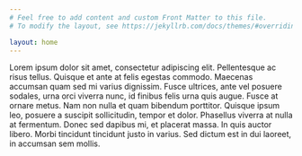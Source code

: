 ```yaml
---
# Feel free to add content and custom Front Matter to this file.
# To modify the layout, see https://jekyllrb.com/docs/themes/#overriding-theme-defaults

layout: home
---
```


Lorem ipsum dolor sit amet, consectetur adipiscing elit. Pellentesque ac risus tellus. Quisque et ante at felis egestas commodo. Maecenas accumsan quam sed mi varius dignissim. Fusce ultrices, ante vel posuere sodales, urna orci viverra nunc, id finibus felis urna quis augue. Fusce at ornare metus. Nam non nulla et quam bibendum porttitor. Quisque ipsum leo, posuere a suscipit sollicitudin, tempor et dolor. Phasellus viverra at nulla at fermentum. Donec sed dapibus mi, et placerat massa. In quis auctor libero. Morbi tincidunt tincidunt justo in varius. Sed dictum est in dui laoreet, in accumsan sem mollis.

